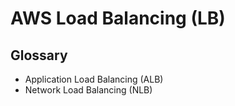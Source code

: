 # AWS Load Balancing (LB)

## Glossary

- Application Load Balancing (ALB)
- Network Load Balancing (NLB)
